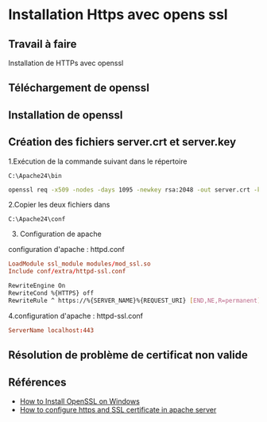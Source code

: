 # Installation Https avec opens ssl

## Travail à faire 

Installation de HTTPs avec openssl

## Téléchargement de openssl

## Installation de openssl

## Création des fichiers server.crt et server.key

1.Exécution de la commande suivant dans le répertoire

```
C:\Apache24\bin
```

```bash
openssl req -x509 -nodes -days 1095 -newkey rsa:2048 -out server.crt -keyout server.key
```

2.Copier les deux fichiers dans 

```
C:\Apache24\conf
```

3. Configuration de apache

configuration d'apache : httpd.conf

```conf
LoadModule ssl_module modules/mod_ssl.so
Include conf/extra/httpd-ssl.conf
```

```bash
RewriteEngine On
RewriteCond %{HTTPS} off
RewriteRule ^ https://%{SERVER_NAME}%{REQUEST_URI} [END,NE,R=permanent]
```

4.configuration d'apache : httpd-ssl.conf


```conf
ServerName localhost:443
```

## Résolution de problème de certificat non valide 






## Références 
- [How to Install OpenSSL on Windows](https://www.youtube.com/watch?v=cBa87N_BZ4s&ab_channel=BoostMyTool)
- [How to configure https and SSL certificate in apache server](https://www.youtube.com/watch?v=7KHEmFJv4VE&ab_channel=tutortechie)